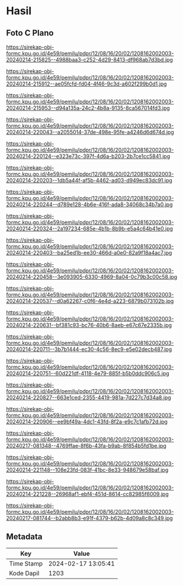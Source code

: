 # Hasil

## Foto C Plano

https://sirekap-obj-formc.kpu.go.id/4e59/pemilu/pdpr/12/08/16/20/02/1208162002003-20240214-215825--4988baa3-c252-4d29-8413-df968ab7d3bd.jpg

https://sirekap-obj-formc.kpu.go.id/4e59/pemilu/pdpr/12/08/16/20/02/1208162002003-20240214-215912--ae05fcfd-fd04-4f46-9c3d-a602f299b0d1.jpg

https://sirekap-obj-formc.kpu.go.id/4e59/pemilu/pdpr/12/08/16/20/02/1208162002003-20240214-215953--d94a135a-24c2-4b8a-9135-8ca567014fd3.jpg

https://sirekap-obj-formc.kpu.go.id/4e59/pemilu/pdpr/12/08/16/20/02/1208162002003-20240214-220043--a2055014-37de-498e-95fe-a4246d6d674d.jpg

https://sirekap-obj-formc.kpu.go.id/4e59/pemilu/pdpr/12/08/16/20/02/1208162002003-20240214-220124--e323e73c-397f-4d6a-b203-2b7ce1cc5841.jpg

https://sirekap-obj-formc.kpu.go.id/4e59/pemilu/pdpr/12/08/16/20/02/1208162002003-20240214-220203--1db5a44f-af5b-4462-ad03-d949ec83dc91.jpg

https://sirekap-obj-formc.kpu.go.id/4e59/pemilu/pdpr/12/08/16/20/02/1208162002003-20240214-220244--d789e128-4b6e-416f-ada8-34068c34b7a0.jpg

https://sirekap-obj-formc.kpu.go.id/4e59/pemilu/pdpr/12/08/16/20/02/1208162002003-20240214-220324--2a197234-685e-4b1b-8b9b-e5a4c64b41e0.jpg

https://sirekap-obj-formc.kpu.go.id/4e59/pemilu/pdpr/12/08/16/20/02/1208162002003-20240214-220403--ba25ed1b-ee30-466d-a0e0-82a9f18a4ac7.jpg

https://sirekap-obj-formc.kpu.go.id/4e59/pemilu/pdpr/12/08/16/20/02/1208162002003-20240214-220458--3e093905-6330-4969-8a04-0c79b3c00c58.jpg

https://sirekap-obj-formc.kpu.go.id/4e59/pemilu/pdpr/12/08/16/20/02/1208162002003-20240214-220537--d0a62267-c0f6-4e4d-a223-6879b073102b.jpg

https://sirekap-obj-formc.kpu.go.id/4e59/pemilu/pdpr/12/08/16/20/02/1208162002003-20240214-220631--bf381c93-bc76-40b6-8aeb-e67c67e2335b.jpg

https://sirekap-obj-formc.kpu.go.id/4e59/pemilu/pdpr/12/08/16/20/02/1208162002003-20240214-220711--3b7b1444-ec30-4c56-8ec9-e5e02decb487.jpg

https://sirekap-obj-formc.kpu.go.id/4e59/pemilu/pdpr/12/08/16/20/02/1208162002003-20240214-220751--60d221df-4118-4e79-885f-b5b0ddc906c5.jpg

https://sirekap-obj-formc.kpu.go.id/4e59/pemilu/pdpr/12/08/16/20/02/1208162002003-20240214-220827--663e1ced-2355-4419-981a-7d227c7d34a8.jpg

https://sirekap-obj-formc.kpu.go.id/4e59/pemilu/pdpr/12/08/16/20/02/1208162002003-20240214-220906--ee9bf49a-4dc1-43fd-8f2a-e9c7c1afb72d.jpg

https://sirekap-obj-formc.kpu.go.id/4e59/pemilu/pdpr/12/08/16/20/02/1208162002003-20240217-081348--4769ffae-8f6b-43fa-b9ab-8f854b5fd1be.jpg

https://sirekap-obj-formc.kpu.go.id/4e59/pemilu/pdpr/12/08/16/20/02/1208162002003-20240214-221148--108e23fd-083f-41bc-8e33-948679e58baf.jpg

https://sirekap-obj-formc.kpu.go.id/4e59/pemilu/pdpr/12/08/16/20/02/1208162002003-20240214-221228--26968af1-ebf4-451d-8614-cc82985f6009.jpg

https://sirekap-obj-formc.kpu.go.id/4e59/pemilu/pdpr/12/08/16/20/02/1208162002003-20240217-081744--b2abb8b3-e91f-4379-b62b-4d09a8c8c349.jpg


## Metadata

| Key        | Value               |
| ---------- | ------------------- |
| Time Stamp | 2024-02-17 13:05:41 |
| Kode Dapil | 1203                |



